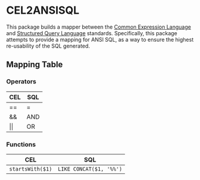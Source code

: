 # CEL2ANSISQL

This package builds a mapper between the [Common Expression
Language](https://cel.dev/) and [Structured Query
Language](https://en.wikipedia.org/wiki/SQL) standards. Specifically, this
package attempts to provide a mapping for ANSI SQL, as a way to ensure the highest re-usability of the SQL generated.


## Mapping Table

### Operators

| CEL  | SQL |
| ---- | --- |
| ==   | =   |
| &&   | AND |
| \|\| | OR  |

### Functions

| CEL              | SQL                     |
| ---------------- | ----------------------- |
| `startsWith($1)` | `LIKE CONCAT($1, '%%')` |